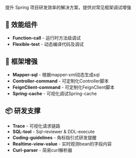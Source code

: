 <p>提升 Spring 项目研发效率的解决方案，提供对常见框架调试增强</p>

<h2>🚀 效能组件</h2>
<ul>
  <li><b>Function-call</b> - 运行时方法级调试</li>
  <li><b>Flexible-test</b> - 动态编译代码及调试</li>
</ul>

<h2>🚀 框架增强</h2>
<ul>
  <li><b>Mapper-sql</b> - 根据mapper-xml动态生成sql</li>
  <li><b>Controller-command</b> - 可定制化Controller脚本</li>
  <li><b>FeignClient-command</b> - 可定制化FeignClient脚本</li>
  <li><b>Spring-cache</b> - 可视化调试Spring-cache</li>
</ul>


<h2>📦 研发支撑</h2>
<ul>
  <li><b>Trace</b> - 可视化请求链路</li>
  <li><b>SQL-tool</b> - Sql-reviewer & DDL-execute</li>
  <li><b>Coding-guidelines</b> - 角标指引式研发提醒</li>
  <li><b>Realtime-view-value</b> - 实时观测bean的字段内容</li>
  <li><b>Curl-parser</b> - 简易curl解析器</li>
</ul>